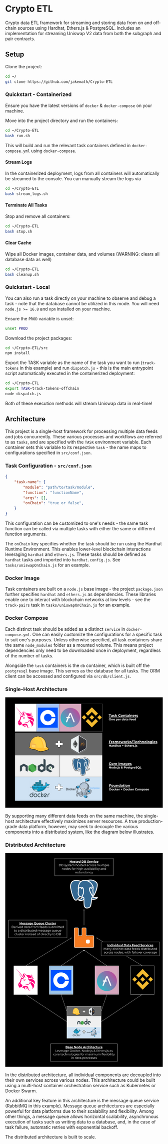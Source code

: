 # Crypto ETL
Crypto data ETL framework for streaming and storing data from on and off-chain sources using Hardhat, Ethers.js & PostgreSQL. Includes an implementation for streaming Uniswap V2 data from both the subgraph and pair contracts.

## Setup
Clone the project:

```bash
cd ~/
git clone https://github.com/jakemath/Crypto-ETL
```

### Quickstart - Containerized
Ensure you have the latest versions of `docker` & `docker-compose` on your machine. 

Move into the project directory and run the containers:

```bash
cd ~/Crypto-ETL
bash run.sh
```

This will build and run the relevant task containers defined in `docker-compose.yml` using `docker-compose`.

#### Stream Logs
In the containerized deployment, logs from all containers will automatically be streamed to the console. You can manually stream the logs via
```bash
cd ~/Crypto-ETL
bash stream_logs.sh
```

#### Terminate All Tasks
Stop and remove all containers:
```bash
cd ~/Crypto-ETL
bash stop.sh
```

#### Clear Cache
Wipe all Docker images, container data, and volumes (WARNING: clears all database data as well)
```bash
cd ~/Crypto-ETL
bash cleanup.sh
```

### Quickstart - Local
You can also run a task directly on your machine to observe and debug a task - note that the database cannot be utilized in this mode. You will need `node.js >= 16.8` and `npm` installed on your machine.

Ensure the `PROD` variable is unset:
```bash
unset PROD
```
Download the project packages:
```bash
cd ~/Crypto-ETL/src
npm install
```
Export the TASK variable as the name of the task you want to run (`track-tokens` in this example) and run `dispatch.js` - this is the main entrypoint script automatically executed in the containerized deployment:
```bash
cd ~/Crypto-ETL
export TASK=track-tokens-offchain
node dispatch.js
```

Both of these execution methods will stream Uniswap data in real-time!

## Architecture

This project is a single-host framework for processing multiple data feeds and jobs concurrently. These various processes and workflows are referred to as `tasks`, and are specified with the `TASK` environment variable. Each container sets this variable to its respective `task` - the name maps to configurations specified in `src/conf.json`. 

### Task Configuration - `src/conf.json`
```json
{
    "task-name": {
        "module": "path/to/task/module",
        "function": "functionName",
        "args": [],
        "onChain": "true or false",
    }
}
```
This configuration can be customized to one's needs - the same task function can be called via multiple tasks with either the same or different function arguments.

The `onChain` key specifies whether the task should be run using the Hardhat Runtime Environment. This enables lower-level blockchain interactions leveraging `hardhat` and `ethers.js`. These tasks should be defined as `hardhat` tasks and imported into `hardhat.config.js`. See `tasks/uniswapOnChain.js` for an example.

### Docker Image
Task containers are built on a `node.js` base image - the project `package.json` further specifies `hardhat` and `ethers.js` as dependencies. These libraries enable one to interact with blockchain networks at low levels - see the `track-pairs` task in `tasks/uniswapOnChain.js` for an example.

### Docker Compose
Each distinct task should be added as a distinct `service` in `docker-compose.yml`. One can easily customize the configurations for a specific task to suit one's purposes. Unless otherwise specified, all task containers share the same `node_modules` folder as a mounted volume. This means project dependencies only need to be downloaded once in deployment, regardless of the number of tasks.

Alongside the `task` containers is the `db` container, which is built off the `postgresql` base image. This serves as the database for all tasks. The ORM client can be accessed and configured via `src/db/client.js`. 

### Single-Host Architecture
![Design](design.png)

By supporting many different data feeds on the same machine, the single-host architecture effectively maximizes server resources. A true production-grade data platform, however, may seek to decouple the various components into a distributed system, like the diagram below illustrates.

### Distributed Architecture
![Distributed Design](distributed_design.png)

In the distributed architecture, all individual components are decoupled into their own services across various nodes. This architecture could be built using a multi-host container orchestration service such as Kubernetes or Docker Swarm. 

An additional key feature in this architecture is the message queue service (RabbitMQ in this example). Message queue architectures are especially powerful for data platforms due to their scalability and flexibility. Among other things, a message queue allows horizontal scalability, asynchronous execution of tasks such as writing data to a database, and, in the case of task failure, automatic retries with exponential backoff.

The distributed architecture is built to scale.
